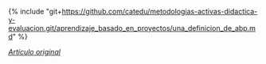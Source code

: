 
{% include "git+https://github.com/catedu/metodologias-activas-didactica-y-evaluacion.git/aprendizaje_basado_en_proyectos/una_definicion_de_abp.md" %}

[_Artículo original_](https://catedu.gitbooks.io/metodologias-activas-didactica-y-evaluacion/content/aprendizaje_basado_en_proyectos/una_definicion_de_abp.html)